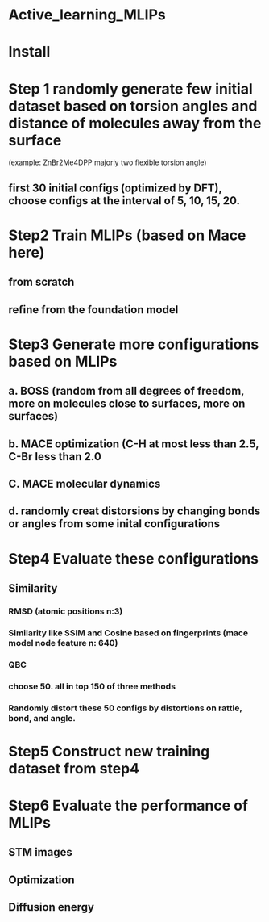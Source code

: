 # Active_learning_MLIPs

# Install


# Step 1 randomly generate few initial dataset based on torsion angles and distance of molecules away from the surface
(example: ZnBr2Me4DPP majorly two flexible torsion angle)

## first 30 initial configs (optimized by DFT), choose configs at the interval of 5, 10, 15, 20.

# Step2  Train MLIPs (based on Mace here)
## from scratch
## refine from the foundation model


# Step3  Generate more configurations based on MLIPs
## a. BOSS  (random from all degrees of freedom, more on molecules close to surfaces, more on surfaces)
## b. MACE optimization  (C-H at most less than 2.5, C-Br less than 2.0
## C. MACE molecular dynamics
## d. randomly creat distorsions by changing bonds or angles from some inital configurations


# Step4 Evaluate these configurations
## Similarity
  ### RMSD (atomic positions n:3) 
  ### Similarity like SSIM and Cosine based on fingerprints (mace model node feature n: 640)
  ### QBC

### choose 50. all  in top 150 of three methods
### Randomly distort these 50 configs by distortions on rattle, bond, and angle.


# Step5 Construct new training dataset from step4



# Step6 Evaluate the performance of MLIPs
## STM images
## Optimization
## Diffusion energy







